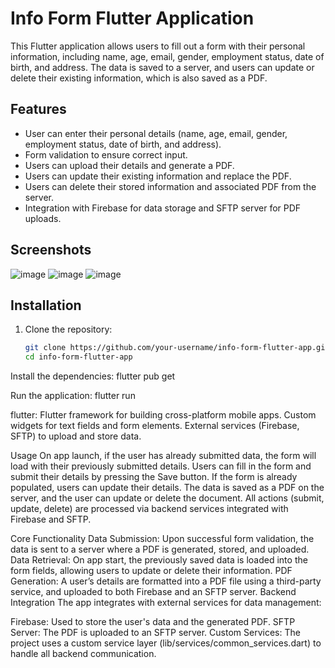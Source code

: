 # Info Form Flutter Application

This Flutter application allows users to fill out a form with their personal information, including name, age, email, gender, employment status, date of birth, and address. The data is saved to a server, and users can update or delete their existing information, which is also saved as a PDF.

## Features

- User can enter their personal details (name, age, email, gender, employment status, date of birth, and address).
- Form validation to ensure correct input.
- Users can upload their details and generate a PDF.
- Users can update their existing information and replace the PDF.
- Users can delete their stored information and associated PDF from the server.
- Integration with Firebase for data storage and SFTP server for PDF uploads.

## Screenshots

![image](https://github.com/user-attachments/assets/11087a17-098b-4ed3-97e0-ac566abd8a51)
![image](https://github.com/user-attachments/assets/79a70038-2eaf-4559-ab35-576c1e7d4b0e)
![image](https://github.com/user-attachments/assets/22e39160-9bea-4e7c-a476-7f70595d8ea1)




<!-- Include screenshots of the app interface -->

## Installation

1. Clone the repository:

   ```bash
   git clone https://github.com/your-username/info-form-flutter-app.git
   cd info-form-flutter-app


Install the dependencies:
flutter pub get

Run the application:
flutter run

flutter: Flutter framework for building cross-platform mobile apps.
Custom widgets for text fields and form elements.
External services (Firebase, SFTP) to upload and store data.


Usage
On app launch, if the user has already submitted data, the form will load with their previously submitted details.
Users can fill in the form and submit their details by pressing the Save button. If the form is already populated, users can update their details.
The data is saved as a PDF on the server, and the user can update or delete the document.
All actions (submit, update, delete) are processed via backend services integrated with Firebase and SFTP.

Core Functionality
Data Submission: Upon successful form validation, the data is sent to a server where a PDF is generated, stored, and uploaded.
Data Retrieval: On app start, the previously saved data is loaded into the form fields, allowing users to update or delete their information.
PDF Generation: A user’s details are formatted into a PDF file using a third-party service, and uploaded to both Firebase and an SFTP server.
Backend Integration
The app integrates with external services for data management:

Firebase: Used to store the user's data and the generated PDF.
SFTP Server: The PDF is uploaded to an SFTP server.
Custom Services: The project uses a custom service layer (lib/services/common_services.dart) to handle all backend communication.







